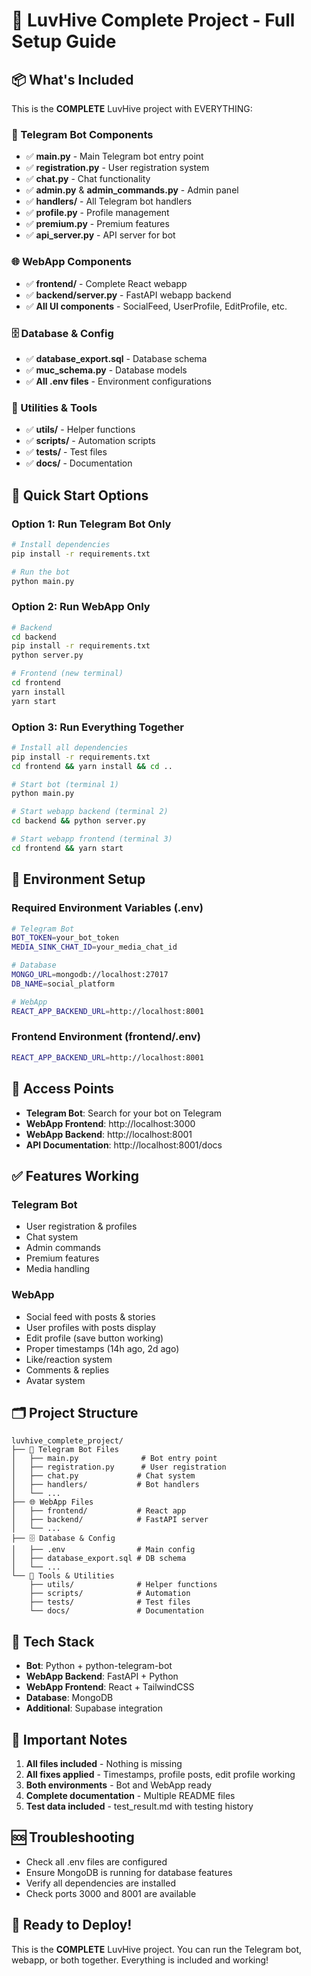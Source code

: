 # 🚀 LuvHive Complete Project - Full Setup Guide

## 📦 What's Included
This is the **COMPLETE** LuvHive project with EVERYTHING:

### 🤖 Telegram Bot Components
- ✅ **main.py** - Main Telegram bot entry point
- ✅ **registration.py** - User registration system
- ✅ **chat.py** - Chat functionality
- ✅ **admin.py** & **admin_commands.py** - Admin panel
- ✅ **handlers/** - All Telegram bot handlers
- ✅ **profile.py** - Profile management
- ✅ **premium.py** - Premium features
- ✅ **api_server.py** - API server for bot

### 🌐 WebApp Components  
- ✅ **frontend/** - Complete React webapp
- ✅ **backend/server.py** - FastAPI webapp backend
- ✅ **All UI components** - SocialFeed, UserProfile, EditProfile, etc.

### 🗄️ Database & Config
- ✅ **database_export.sql** - Database schema
- ✅ **muc_schema.py** - Database models
- ✅ **All .env files** - Environment configurations

### 🔧 Utilities & Tools
- ✅ **utils/** - Helper functions
- ✅ **scripts/** - Automation scripts
- ✅ **tests/** - Test files
- ✅ **docs/** - Documentation

## 🚀 Quick Start Options

### Option 1: Run Telegram Bot Only
```bash
# Install dependencies
pip install -r requirements.txt

# Run the bot
python main.py
```

### Option 2: Run WebApp Only  
```bash
# Backend
cd backend
pip install -r requirements.txt
python server.py

# Frontend (new terminal)
cd frontend
yarn install
yarn start
```

### Option 3: Run Everything Together
```bash
# Install all dependencies
pip install -r requirements.txt
cd frontend && yarn install && cd ..

# Start bot (terminal 1)
python main.py

# Start webapp backend (terminal 2)  
cd backend && python server.py

# Start webapp frontend (terminal 3)
cd frontend && yarn start
```

## 🔧 Environment Setup

### Required Environment Variables (.env)
```bash
# Telegram Bot
BOT_TOKEN=your_bot_token
MEDIA_SINK_CHAT_ID=your_media_chat_id

# Database
MONGO_URL=mongodb://localhost:27017
DB_NAME=social_platform

# WebApp
REACT_APP_BACKEND_URL=http://localhost:8001
```

### Frontend Environment (frontend/.env)
```bash
REACT_APP_BACKEND_URL=http://localhost:8001
```

## 📱 Access Points
- **Telegram Bot**: Search for your bot on Telegram
- **WebApp Frontend**: http://localhost:3000
- **WebApp Backend**: http://localhost:8001
- **API Documentation**: http://localhost:8001/docs

## ✅ Features Working
### Telegram Bot
- User registration & profiles
- Chat system
- Admin commands
- Premium features
- Media handling

### WebApp  
- Social feed with posts & stories
- User profiles with posts display
- Edit profile (save button working)
- Proper timestamps (14h ago, 2d ago)
- Like/reaction system
- Comments & replies
- Avatar system

## 🗂️ Project Structure
```
luvhive_complete_project/
├── 🤖 Telegram Bot Files
│   ├── main.py              # Bot entry point
│   ├── registration.py      # User registration
│   ├── chat.py             # Chat system
│   ├── handlers/           # Bot handlers
│   └── ...
├── 🌐 WebApp Files  
│   ├── frontend/           # React app
│   ├── backend/            # FastAPI server
│   └── ...
├── 🗄️ Database & Config
│   ├── .env                # Main config
│   ├── database_export.sql # DB schema
│   └── ...
└── 🔧 Tools & Utilities
    ├── utils/              # Helper functions
    ├── scripts/            # Automation
    ├── tests/              # Test files
    └── docs/               # Documentation
```

## 🎯 Tech Stack
- **Bot**: Python + python-telegram-bot
- **WebApp Backend**: FastAPI + Python  
- **WebApp Frontend**: React + TailwindCSS
- **Database**: MongoDB
- **Additional**: Supabase integration

## 🚨 Important Notes
1. **All files included** - Nothing is missing
2. **All fixes applied** - Timestamps, profile posts, edit profile working
3. **Both environments** - Bot and WebApp ready
4. **Complete documentation** - Multiple README files
5. **Test data included** - test_result.md with testing history

## 🆘 Troubleshooting
- Check all .env files are configured
- Ensure MongoDB is running for database features
- Verify all dependencies are installed
- Check ports 3000 and 8001 are available

## 🎉 Ready to Deploy!
This is the **COMPLETE** LuvHive project. You can run the Telegram bot, webapp, or both together. Everything is included and working!